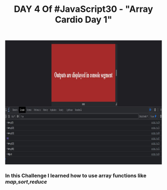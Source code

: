 <h1 align="center">DAY 4 Of #JavaScript30 - "Array Cardio Day 1"</h1>
<br>
<p align="center">
  <img src="output.JPG" height="400px" width="800px" />
</p>
<h3>In this Challenge I learned how to use array functions like <i>map</i>,<i>sort</i>,<i>reduce</i><h3>
